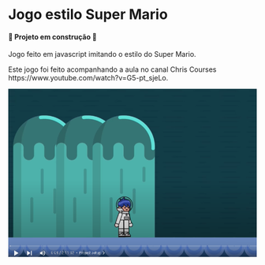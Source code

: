 # Jogo estilo Super Mario
<h4>🚧 Projeto em construção 🚧</h4>
<p>
    Jogo feito em javascript imitando o estilo do Super Mario.
</p>

<p>
    Este jogo foi feito acompanhando a aula no canal Chris Courses https://www.youtube.com/watch?v=G5-pt_sjeLo.
</p>

<img src="https://github.com/Fabiano-Lages/MarioType/blob/main/img/Thumb.png" />
